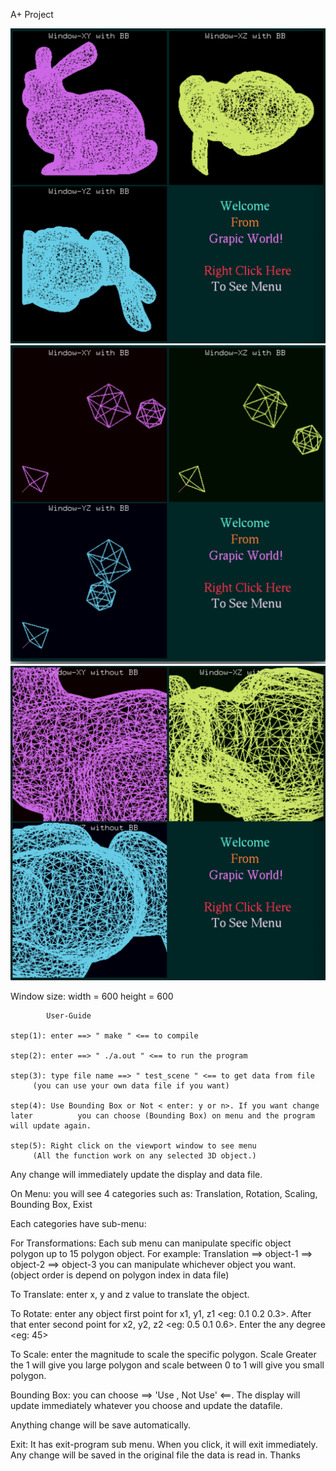 A+ Project

![alt text](bunny2.png)
![alt text](3D_image.png)
![alt text](bunny1.png)


Window size: 
	width = 600
	height = 600 
	
			User-Guide
 
	step(1): enter ==> " make " <== to compile

	step(2): enter ==> " ./a.out " <== to run the program

	step(3): type file name ==> " test_scene " <== to get data from file 
		 (you can use your own data file if you want)

	step(4): Use Bounding Box or Not < enter: y or n>. If you want change later 		 you can choose (Bounding Box) on menu and the program will update again.

	step(5): Right click on the viewport window to see menu 
		 (All the function work on any selected 3D object.)
Any change will immediately update the display and data file.

On Menu: you will see 4 categories such as: Translation, Rotation, Scaling, Bounding Box, Exist

Each categories have sub-menu:

For Transformations:
Each sub menu can manipulate specific object polygon up to 15 polygon object.
	For example: Translation ==> object-1
				==> object-2
				==> object-3
you can manipulate whichever object you want. (object order is depend on polygon index in data file)

To Translate: enter x, y and z value to translate the object.

To Rotate: enter any object first point for x1, y1, z1 <eg: 0.1 0.2 0.3>. After that
		enter second point for x2, y2, z2 <eg: 0.5 0.1 0.6>. Enter the any degree <eg: 45>

To Scale: enter the magnitude to scale the specific polygon. Scale Greater the 1 will give 	  you large polygon and scale between 0 to 1 will give you small polygon.  

Bounding Box: you can choose ==> 'Use , Not Use' <==. The display will update immediately whatever you choose and update the datafile.

Anything change will be save automatically.

Exit: It has exit-program sub menu. When you click, it will exit immediately. Any change will be saved in the original file the data is read in. Thanks


